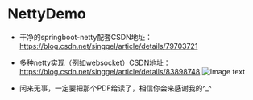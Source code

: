 # NettyDemo

* 干净的springboot-netty配套CSDN地址：https://blog.csdn.net/singgel/article/details/79703721

* 多种netty实现（例如websocket）CSDN地址：https://blog.csdn.net/singgel/article/details/83898748
![Image text](https://github.com/singgel/NettyDemo/blob/master/img-folder/1449291-f325e775de1c2dcd.png)

* 闲来无事，一定要把那个PDF给读了，相信你会来感谢我的^_^